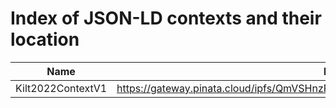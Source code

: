 # Index of JSON-LD contexts and their location

|       Name        |                                     Location                                      |
|:-----------------:|:---------------------------------------------------------------------------------:|
| Kilt2022ContextV1 | https://gateway.pinata.cloud/ipfs/QmVSHnzPte7zk5KDfQpxEb7Fb4ZKEWmeLSugQYYeTXGmw5  |